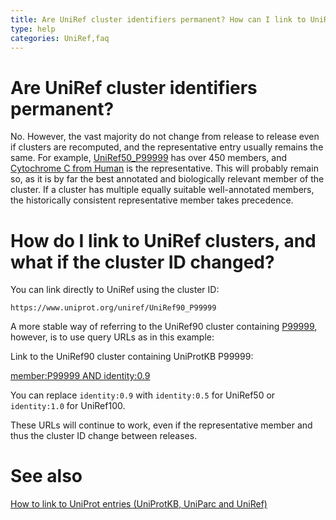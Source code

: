 ```yaml
---
title: Are UniRef cluster identifiers permanent? How can I link to UniRef clusters?
type: help
categories: UniRef,faq
---
```


# Are UniRef cluster identifiers permanent?

No. However, the vast majority do not change from release to release even if clusters are recomputed, and the representative entry usually remains the same. For example, [UniRef50\_P99999](https://www.uniprot.org/uniref/UniRef50%5FP99999) has over 450 members, and [Cytochrome C from Human](https://www.uniprot.org/uniprotkb/P99999) is the representative. This will probably remain so, as it is by far the best annotated and biologically relevant member of the cluster. If a cluster has multiple equally suitable well-annotated members, the historically consistent representative member takes precedence.

# How do I link to UniRef clusters, and what if the cluster ID changed?

You can link directly to UniRef using the cluster ID:

`https://www.uniprot.org/uniref/UniRef90_P99999`

A more stable way of referring to the UniRef90 cluster containing [P99999](https://www.uniprot.org/uniprotkb/P99999), however, is to use query URLs as in this example:

Link to the UniRef90 cluster containing UniProtKB P99999:

[member:P99999 AND identity:0.9](https://www.uniprot.org/uniref/?query=member:P99999+AND+identity:0.9)

You can replace `identity:0.9` with `identity:0.5` for UniRef50 or `identity:1.0` for UniRef100.

These URLs will continue to work, even if the representative member and thus the cluster ID change between releases.

# See also

[How to link to UniProt entries (UniProtKB, UniParc and UniRef)](https://www.uniprot.org/help/linking%5Fto%5Funiprot)
